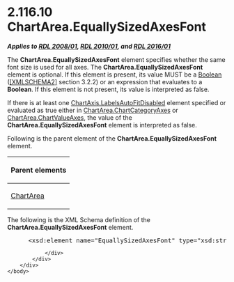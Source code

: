 <html dir="LTR" xmlns:mshelp="http://msdn.microsoft.com/mshelp" xmlns:ddue="http://ddue.schemas.microsoft.com/authoring/2003/5" xmlns:xlink="http://www.w3.org/1999/xlink" xmlns:tool="http://www.microsoft.com/tooltip">
    <head>
        <meta http-equiv="Content-Type" content="text/html; CHARSET=utf-8"></meta>
        <meta name="save" content="history"></meta>
        <title>2.116.10 ChartArea.EquallySizedAxesFont</title>
        <xml>
            <mshelp:toctitle title="2.116.10 ChartArea.EquallySizedAxesFont"></mshelp:toctitle>
            <mshelp:rltitle title="[MS-RDL]: ChartArea.EquallySizedAxesFont"></mshelp:rltitle>
            <mshelp:keyword index="A" term="50241aab-5e78-4218-9c88-770413875db8"></mshelp:keyword>
            <mshelp:attr name="DCSext.ContentType" value="open specification"></mshelp:attr>
            <mshelp:attr name="AssetID" value="50241aab-5e78-4218-9c88-770413875db8"></mshelp:attr>
            <mshelp:attr name="TopicType" value="kbRef"></mshelp:attr>
            <mshelp:attr name="DCSext.Title" value="[MS-RDL]: ChartArea.EquallySizedAxesFont" />
        </xml>
    </head>
    <body>
        <div id="header">
            <h1 class="heading">2.116.10 ChartArea.EquallySizedAxesFont</h1>
        </div>
        <div id="mainSection">
            <div id="mainBody">
                <div id="allHistory" class="saveHistory"></div>
                <div id="sectionSection0" class="section" name="collapseableSection">
                    

<p><b><i>Applies to </i></b><a href="1e855f94-4617-47e4-b89e-0856c6cb420f.html"><b><i>RDL 2008/01</i></b></a><b><i>,
</i></b><a href="3428e690-a348-4ec7-8a6a-8efb42d2cdee.html"><b><i>RDL 2010/01</i></b></a><b><i>,
and </i></b><a href="52ce3983-2bfc-4e72-9359-42aaf5fe4509.html"><b><i>RDL 2016/01</i></b></a></p>

<p>The <b>ChartArea.EquallySizedAxesFont</b> element specifies
whether the same font size is used for all axes. The <b>ChartArea.EquallySizedAxesFont</b>
element is optional. If this element is present, its value MUST be a <a href="4802fa14-3619-43fa-9898-3acab160a24c.html">Boolean</a> (<a href="https://go.microsoft.com/fwlink/?LinkId=90610">[XMLSCHEMA2]</a> section
3.2.2) or an expression that evaluates to a <b>Boolean</b>. If this element is
not present, its value is interpreted as false.</p>

<p>If there is at least one <a href="804d4662-2cba-465e-a932-c9fc0ef3d686.html">ChartAxis.LabelsAutoFitDisabled</a>
element specified or evaluated as true either in <a href="e7b7468a-7ed1-4042-beb3-015d7c9f8916.html">ChartArea.ChartCategoryAxes</a>
or <a href="cac1aeaf-51cc-42f2-a149-db30010c1279.html">ChartArea.ChartValueAxes</a>,
the value of the <b>ChartArea.EquallySizedAxesFont</b> element is interpreted
as false.</p>

<p>Following is the parent element of the <b>ChartArea.EquallySizedAxesFont</b>
element.</p>

<table>
 <thead>
  <tr>
   <th>
   <p>Parent elements</p>
   </th>
  </tr>
 </thead>
 <tr>
  <td>
  <p><a href="74e08a7c-5405-4ea4-b903-a79ef4d215f7.html">ChartArea</a></p>
  </td>
 </tr>
</table>

<p>The following is the XML Schema definition of the <b>ChartArea.EquallySizedAxesFont</b>
element.</p>

<dl>
<dd>
<div><pre> &lt;xsd:element name=&quot;EquallySizedAxesFont&quot; type=&quot;xsd:string&quot; minOccurs=&quot;0&quot; /&gt;
</pre></div>
</dd></dl>


                </div>
            </div>
        </div>
    </body>
</html>